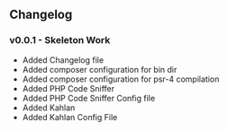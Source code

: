 ## Changelog

### v0.0.1 - Skeleton Work
- Added Changelog file
- Added composer configuration for bin dir
- Added composer configuration for psr-4 compilation
- Added PHP Code Sniffer
- Added PHP Code Sniffer Config file
- Added Kahlan
- Added Kahlan Config File
